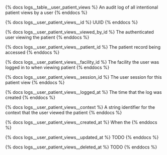 {% docs logs__table__user_patient_views %}
An audit log of all intentional patient views by a user
{% enddocs %}

{% docs logs__user_patient_views__id %}
UUID
{% enddocs %}

{% docs logs__user_patient_views__viewed_by_id %}
The authenticated user viewing the patient
{% enddocs %}

{% docs logs__user_patient_views__patient_id %}
The patient record being accessed
{% enddocs %}

{% docs logs__user_patient_views__facility_id %}
The facility the user was logged in to when viewing patient
{% enddocs %}

{% docs logs__user_patient_views__session_id %}
The user session for this patient view
{% enddocs %}

{% docs logs__user_patient_views__logged_at %}
The time that the log was created
{% enddocs %}

{% docs logs__user_patient_views__context %}
A string identifier for the context that the user viewed the patient
{% enddocs %}

{% docs logs__user_patient_views__created_at %}
When the 
{% enddocs %}

{% docs logs__user_patient_views__updated_at %}
TODO
{% enddocs %}

{% docs logs__user_patient_views__deleted_at %}
TODO
{% enddocs %}